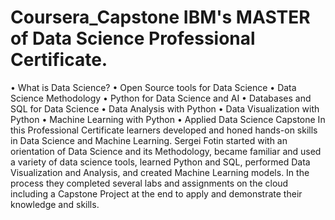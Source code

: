 # Coursera_Capstone IBM's MASTER of Data Science Professional Certificate.
• What is Data Science? • Open Source tools for Data Science • Data Science Methodology • Python for Data Science and AI • Databases and SQL for Data Science • Data Analysis with Python • Data Visualization with Python • Machine Learning with Python • Applied Data Science Capstone
In this Professional Certificate learners developed and honed hands-on skills in Data Science and Machine Learning. Sergei Fotin started with an orientation of Data Science and its Methodology, became familiar and used a variety of data science tools, learned Python and SQL, performed Data Visualization and Analysis, and created Machine Learning models. In the process they completed several labs and assignments on the cloud including a Capstone Project at the end to apply and demonstrate their knowledge and skills.

